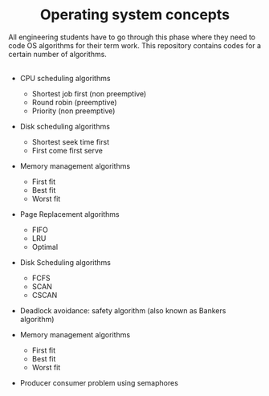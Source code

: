 <h1 align='center'>Operating system concepts</h1>
All engineering students have to go through this phase where they need to code OS algorithms for their term work. This repository contains codes for a certain number of algorithms.
<br> <br>

- CPU scheduling algorithms
  - Shortest job first (non preemptive)
  - Round robin (preemptive)
  - Priority (non preemptive)

- Disk scheduling algorithms
  - Shortest seek time first 
  - First come first serve

- Memory management algorithms
  - First fit
  - Best fit
  - Worst fit  

- Page Replacement algorithms
  - FIFO
  - LRU
  - Optimal   

- Disk Scheduling algorithms
  - FCFS
  - SCAN
  - CSCAN  

- Deadlock avoidance: safety algorithm (also known as Bankers algorithm)

- Memory management algorithms
  - First fit
  - Best fit
  - Worst fit

- Producer consumer problem using semaphores
